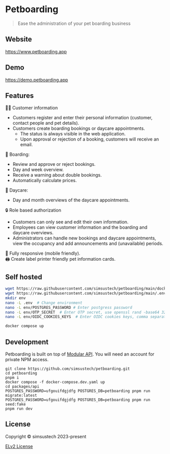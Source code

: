 # Petboarding

> Ease the administration of your pet boarding business

## Website

https://www.petboarding.app

## Demo

https://demo.petboarding.app

## Features

🧑‍🦱 Customer information
  - Customers register and enter their personal information (customer, contact people and pet details).
  - Customers create boarding bookings or daycare appointments.
    - The status is always visible in the web application.
    - Upon approval or rejection of a booking, customers will receive an email.

📆 Boarding:
  - Review and approve or reject bookings.
  - Day and week overview.
  - Receive a warning about double bookings.
  - Automatically calculate prices.

📅 Daycare:
  - Day and month overviews of the daycare appointments.

🔒 Role based authorization
  - Customers can only see and edit their own information.
  - Employees can view customer information and the boarding and daycare overviews.
  - Administrators can handle new bookings and daycare appointments, view the occupancy and add announcements and (unavailable) periods.

📱 Fully responsive (mobile friendly).  
🖨️ Create label printer friendly pet information cards.  

## Self hosted
```sh
wget https://raw.githubusercontent.com/simsustech/petboarding/main/docker-compose.yaml
wget https://raw.githubusercontent.com/simsustech/petboarding/main/.env.example -O .env
mkdir env
nano -L .env  # Change environment
nano -L env/POSTGRES_PASSWORD # Enter postgress password
nano -L env/OTP_SECRET  # Enter OTP secret, use openssl rand -base64 32
nano -L env/OIDC_COOKIES_KEYS  # Enter OIDC cookies keys, comma separated, use openssl rand -base64 32

docker compose up
```

## Development
Petboarding is built on top of [Modular API](https://www.simsus.tech/modularapi). You will need an account for private NPM access.
```
git clone https://github.com/simsustech/petboarding.git
cd petboarding
pnpm i
docker compose -f docker-compose.dev.yaml up
cd packages/api
POSTGRES_PASSWORD=ufgouifdgjdfg POSTGRES_DB=petboarding pnpm run migrate:latest
POSTGRES_PASSWORD=ufgouifdgjdfg POSTGRES_DB=petboarding pnpm run seed:fake
pnpm run dev
```

## License
Copyright © simsustech 2023-present

[ELv2 License](./LICENSE)
